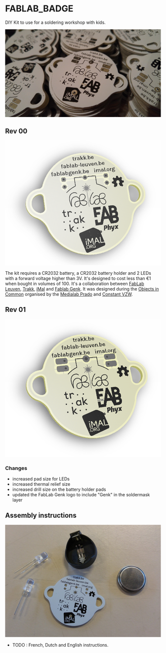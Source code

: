 # FABLAB_BADGE
DIY Kit to use for a soldering workshop with kids.

![PCB image](https://raw.githubusercontent.com/phyx-be/FABLAB_BADGE/master/FABLAB_BADGE_01/IMG_PCBs.jpg)

## Rev 00 

![FABLAB_BADGE_00](https://raw.githubusercontent.com/phyx-be/FABLAB_BADGE/master/FABLAB_BADGE_00/3D_VIEW_TOP.png)

The kit requires a CR2032 battery, a CR2032 battery holder and 2 LEDs with a forward voltage higher than 3V. It's designed to cost less than €1 when bought in volumes of 100. It's a collaboration between [FabLab Leuven](https://www.fablab-leuven.be/), [Trakk](http://www.trakk.be/), [iMal](http://imal.org/) and [Fablab Genk](http://www.fablabgenk.be/). It was designed during the [Objects in Common](http://medialab-prado.es/article/objetos-comunes) organised by the [Medialab Prado](http://medialab-prado.es/) and [Constant VZW](http://www.constantvzw.org/).

## Rev 01

![FABLAB_BADGE_01](https://raw.githubusercontent.com/phyx-be/FABLAB_BADGE/master/FABLAB_BADGE_01/3D_VIEW_TOP.png)

### Changes

- increased pad size for LEDs
- increased thermal relief size
- increased drill size on the battery holder pads
- updated the FabLab Genk logo to include "Genk" in the soldermask layer

## Assembly instructions

![parts](https://raw.githubusercontent.com/phyx-be/FABLAB_BADGE/master/FABLAB_BADGE_01/IMG_PARTS.jpg)

- TODO : French, Dutch and English instructions.
